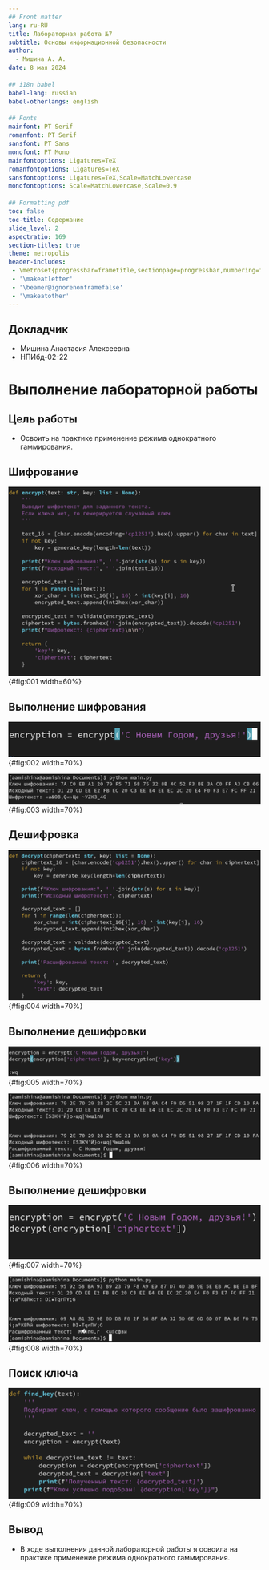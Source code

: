 ```yaml
---
## Front matter
lang: ru-RU
title: Лабораторная работа №7
subtitle: Основы информационной безопасности
author:
  - Мишина А. А.
date: 8 мая 2024

## i18n babel
babel-lang: russian
babel-otherlangs: english

## Fonts
mainfont: PT Serif
romanfont: PT Serif
sansfont: PT Sans
monofont: PT Mono
mainfontoptions: Ligatures=TeX
romanfontoptions: Ligatures=TeX
sansfontoptions: Ligatures=TeX,Scale=MatchLowercase
monofontoptions: Scale=MatchLowercase,Scale=0.9

## Formatting pdf
toc: false
toc-title: Содержание
slide_level: 2
aspectratio: 169
section-titles: true
theme: metropolis
header-includes:
 - \metroset{progressbar=frametitle,sectionpage=progressbar,numbering=fraction}
 - '\makeatletter'
 - '\beamer@ignorenonframefalse'
 - '\makeatother'
---
```


## Докладчик

- Мишина Анастасия Алексеевна
- НПИбд-02-22

# Выполнение лабораторной работы

## Цель работы

- Освоить на практике применение режима однократного гаммирования.

## Шифрование

![Функция encrypt()](image/1.png){#fig:001 width=60%}

## Выполнение шифрования

![Вызов функции encrypt()](image/2.png){#fig:002 width=70%}

![Результаты работы функции encrypt()](image/3.png){#fig:003 width=70%}

## Дешифровка

![Функция decrypt()](image/4.png){#fig:004 width=70%}

## Выполнение дешифровки

![Вызов функции denrypt()](image/5.png){#fig:005 width=70%}

![Результаты работы функции denrypt()](image/6.png){#fig:006 width=70%}

## Выполнение дешифровки

![Вызов функции denrypt()](image/7.png){#fig:007 width=70%}

![Результаты работы функции denrypt()](image/8.png){#fig:008 width=70%}

## Поиск ключа

![Функция find_key()](image/9.png){#fig:009 width=70%}

## Вывод

- В ходе выполнения данной лабораторной работы я освоила на практике применение режима однократного гаммирования.